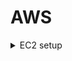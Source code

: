 # AWS


<details>
<summary>EC2 setup</summary>

EC 2 User Data Bash script <br>

```bash
#!/bin/bash
yum update -y
yum install -y httpd
systemctl start httpd
systemctl enable httpd

echo "<h1> Hello, World from $(hostname -f) </h1>" > /var/www/html/index.html
```

</details>
































<script type="module">
    import * as mermaid from 'https://cdn.jsdelivr.net/npm/mermaid@11.6.0/dist/mermaid.min.js';
    mermaid.initialize({
        startOnLoad: true,
        theme: 'dark'
    });
</script>
